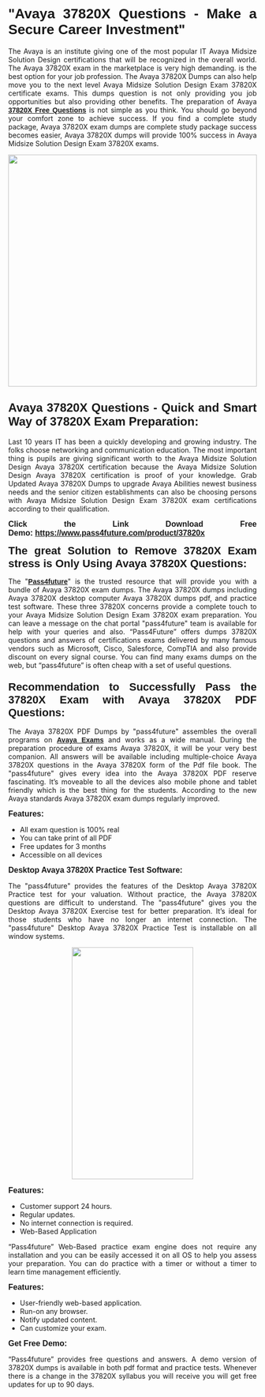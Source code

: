 
<h1 style="text-align: justify;"><span style="font-family:Tahoma,Geneva,sans-serif;"><strong>"Avaya 37820X Questions - Make a Secure Career Investment"</strong></span></h1>

<p style="text-align: justify;">The Avaya is an institute giving one of the most popular IT Avaya Midsize Solution Design certifications that will be recognized in the overall world. The Avaya 37820X exam in the marketplace is very high demanding. is the best option for your job profession. The Avaya 37820X Dumps can also help move you to the next level Avaya Midsize Solution Design Exam 37820X certificate exams. This dumps question is not only providing you job opportunities but also providing other benefits. The preparation of Avaya <span style="font-family:Tahoma,Geneva,sans-serif;"><strong><a href="https://www.pass4future.com/questions/avaya/37820x">37820X Free Questions</a></strong></span> is not simple as you think. You should go beyond your comfort zone to achieve success. If you find a complete study package, Avaya 37820X exam dumps are complete study package success becomes easier, Avaya 37820X dumps will provide 100% success in Avaya Midsize Solution Design Exam 37820X exams.</p>

<p style="text-align: justify;"><a href="https://www.pass4future.com/product/37820x"><img alt="" src="https://lh3.googleusercontent.com/pw/AM-JKLVhEO4I138wJzOepD3laGU-R1M7eT-OTYdow6pCESip26lSeaxxzS9BVWUKuzj1e3L_MoxCfVgBEvV8ODwl1LGzlZbt6HJm3NXXplPwnYiBfuYM_eQCcVVRMaAwHdsl3AhHOZS-up7mzwmd4i4EpEGq=w1112-h625-no?authuser=0" style="width: 100%; height: 470px;" /></a></p>

<h2 style="text-align: justify;"><span style="font-size:24px;"><strong><span style="font-family:Tahoma,Geneva,sans-serif;">Avaya 37820X Questions - Quick and Smart Way of 37820X Exam Preparation:</span></strong></span></h2>

<p style="text-align: justify;">Last 10 years IT has been a quickly developing and growing industry. The folks choose networking and communication education. The most important thing is pupils are giving significant worth to the Avaya Midsize Solution Design Avaya 37820X certification because the Avaya Midsize Solution Design Avaya 37820X certification is proof of your knowledge. Grab Updated Avaya 37820X Dumps to upgrade Avaya Abilities newest business needs and the senior citizen establishments can also be choosing persons with Avaya Midsize Solution Design Exam 37820X exam certifications according to their qualification.</p>

<p style="text-align: justify;"><strong><span style="font-family:Lucida Sans Unicode,Lucida Grande,sans-serif;"><span style="font-size:16px;">Click the Link Download Free Demo: <a href="https://www.pass4future.com/product/37820x">https://www.pass4future.com/product/37820x</a></span></span></strong></p>

<p style="text-align: justify;"><strong><span style="font-size:22px;"><span style="font-family:Tahoma,Geneva,sans-serif;">The great Solution to Remove 37820X Exam stress is Only Using Avaya 37820X Questions:</span></span></strong></p>

<p style="text-align: justify;">The "<span style="font-family:Lucida Sans Unicode,Lucida Grande,sans-serif;"><a href="https://www.pass4future.com/"><strong>Pass4future</strong></a></span>" is the trusted resource that will provide you with a bundle of Avaya 37820X exam dumps. The Avaya 37820X dumps including Avaya 37820X desktop computer Avaya 37820X dumps pdf, and practice test software. These three 37820X concerns provide a complete touch to your Avaya Midsize Solution Design Exam 37820X exam preparation. You can leave a message on the chat portal "pass4future" team is available for help with your queries and also. “Pass4Future” offers dumps 37820X questions and answers of certifications exams delivered by many famous vendors such as Microsoft, Cisco, Salesforce, CompTIA and also provide discount on every signal course. You can find many exams dumps on the web, but “pass4future” is often cheap with a set of useful questions.</p>

<h3 style="text-align: justify;"><span style="font-size:22px;"><strong><span style="font-family:Tahoma,Geneva,sans-serif;">Recommendation to Successfully Pass the 37820X Exam with Avaya 37820X PDF Questions:</span></strong></span></h3>

<p style="text-align: justify;">The Avaya 37820X PDF Dumps by "pass4future" assembles the overall programs on <span style="font-family:Lucida Sans Unicode,Lucida Grande,sans-serif;"><strong><a href="https://www.pass4future.com/avaya">Avaya Exams</a></strong></span> and works as a wide manual. During the preparation procedure of exams Avaya 37820X, it will be your very best companion. All answers will be available including multiple-choice Avaya 37820X questions in the Avaya 37820X form of the Pdf file book. The "pass4future" gives every idea into the Avaya 37820X PDF reserve fascinating. It’s moveable to all the devices also mobile phone and tablet friendly which is the best thing for the students. According to the new Avaya standards Avaya 37820X exam dumps regularly improved.</p>

<p style="text-align: justify;"><span style="font-family:Lucida Sans Unicode,Lucida Grande,sans-serif;"><span style="font-size:16px;"><strong>Features:</strong></span></span></p>

<ul>
	<li style="text-align: justify;">All exam question is 100% real</li>
	<li style="text-align: justify;">You can take print of all PDF</li>
	<li style="text-align: justify;">Free updates for 3 months </li>
	<li style="text-align: justify;">Accessible on all devices</li>
</ul>

<p style="text-align: justify;"><span style="font-family:Tahoma,Geneva,sans-serif;"><span style="font-size:16px;"><strong>Desktop Avaya 37820X Practice Test Software:</strong></span></span></p>

<p style="text-align: justify;">The "pass4future" provides the features of the Desktop Avaya 37820X Practice test for your valuation. Without practice, the Avaya 37820X questions are difficult to understand. The "pass4future" gives you the Desktop Avaya 37820X Exercise test for better preparation. It’s ideal for those students who have no longer an internet connection. The "pass4future" Desktop Avaya 37820X Practice Test is installable on all window systems.</p>

<p style="text-align: center;"><a href="https://www.pass4future.com/product/37820x"><img alt="" src="https://lh3.googleusercontent.com/pw/AM-JKLV3yUm3jiqqIo1xIsj1VJ_UeysYexQY-pRYO0rIFl3vg11QZioN-gzffpw2AfKqFynWuvoXOreWrWS0swpr4xmOSWfwII2jvatteuqrfxiWGFBSHPiZUCoi33jqeymK5dmu-0enyX6tayRCAMHw05jv=s625-no?authuser=0" style="width: 70%; height: 470px;" /></a></p>

<p style="text-align: justify;"><span style="font-size:16px;"><span style="font-family:Lucida Sans Unicode,Lucida Grande,sans-serif;"><strong>Features:</strong></span></span></p>

<ul>
	<li style="text-align: justify;">Customer support 24 hours. </li>
	<li style="text-align: justify;">Regular updates. </li>
	<li style="text-align: justify;">No internet connection is required.</li>
	<li style="text-align: justify;">Web-Based Application</li>
</ul>

<p style="text-align: justify;">“Pass4future” Web-Based practice exam engine does not require any installation and you can be easily accessed it on all OS to help you assess your preparation. You can do practice with a timer or without a timer to learn time management efficiently.</p>

<p style="text-align: justify;"><strong><span style="font-size:16px;"><span style="font-family:Lucida Sans Unicode,Lucida Grande,sans-serif;">Features:</span></span></strong></p>

<ul>
	<li style="text-align: justify;">User-friendly web-based application.</li>
	<li style="text-align: justify;">Run-on any browser. </li>
	<li style="text-align: justify;">Notify updated content.</li>
	<li style="text-align: justify;">Can customize your exam.</li>
</ul>

<p style="text-align: justify;"><span style="font-size:16px;"><span style="font-family:Lucida Sans Unicode,Lucida Grande,sans-serif;"><strong>Get Free Demo:</strong></span></span></p>

<p style="text-align: justify;">“Pass4future” provides free questions and answers. A demo version of 37820X dumps is available in both pdf format and practice tests. Whenever there is a change in the 37820X syllabus you will receive you will get free updates for up to 90 days. </p>
